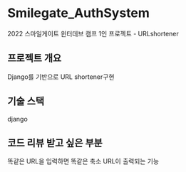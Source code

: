 # Smilegate_AuthSystem
2022 스마일게이트 윈터데브 캠프 1인 프로젝트 - URLshortener

## 프로젝트 개요
Django를 기반으로 URL shortener구현

## 기술 스택
django

## 코드 리뷰 받고 싶은 부분
똑같은 URL을 입력하면 똑같은 축소 URL이 출력되는 기능
